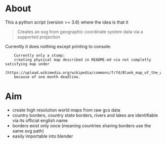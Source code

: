 # About
This a python script (version >= 3.6) where the idea is that it
> Creates an svg from geographic coordinate system data via a supported projection

Currently it does nothing except printing to console:
```
	Currently only a stump:
	creating physical map described in README.md via not completly satisfying map under
	[https://upload.wikimedia.org/wikipedia/commons/f/fd/Blank_map_of_the_world_%28Robinson_projection%29_%2810E%29.svg]
	because of one month deadline.
```

# Aim
- create high resolution world maps from raw gcs data
- country borders, country state borders, rivers and lakes are identifiable via its official english name
- borders exist only once (meaning countries sharing borders use the same svg path)
- easily importable into blender
